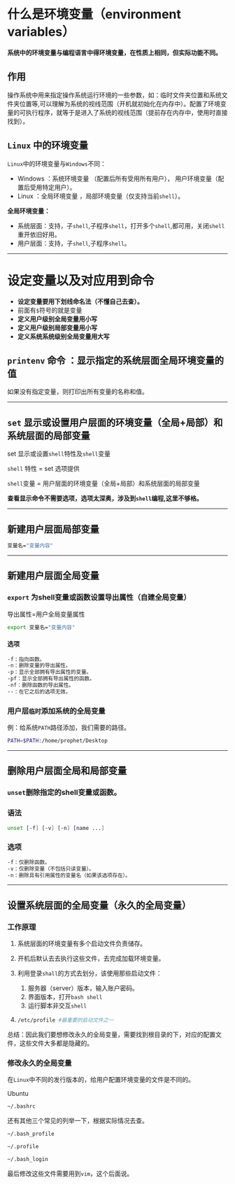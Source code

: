 # 什么是环境变量（environment variables）

**系统中的环境变量与编程语言中得环境变量，在性质上相同，但实际功能不同。**

## 作用

操作系统中用来指定操作系统运行环境的一些参数，如：临时文件夹位置和系统文件夹位置等,可以理解为系统的视线范围（开机就初始化在内存中）。配置了环境变量的可执行程序，就等于是进入了系统的视线范围（提前存在内存中，使用时直接找到）。



## `Linux` 中的环境变量

`Linux`中的环境变量与`Windows`不同：

- Windows ：系统环境变量 （配置后所有受用所有用户）， 用户环境变量（配置后受用特定用户）。
- Linux ：全局环境变量 ，局部环境变量（仅支持当前`shell`）。

**全局环境变量：**

- 系统层面：支持，子`shell`,子程序`shell`，打开多个`shell`,都可用，关闭`shell`重开依旧好用。
- 用户层面：支持，子`shell`,子程序`shell`。



------



# 设定变量以及对应用到命令

- **设定变量要用下划线命名法（不懂自己去查）。**
- 前面有`$`符号的就是变量
- **定义用户级别全局变量用小写**
- **定义用户级别局部变量用小写**
- **定义系统系统级别全局变量用大写**

## `printenv` 命令 ：显示指定的系统层面全局环境变量的值

如果没有指定变量，则打印出所有变量的名称和值。



------



## `set`  显示或设置用户层面的环境变量（全局+局部）和系统层面的局部变量

set 显示或设置`shell`特性及`shell`变量

`shell` 特性 = set 选项提供

`shell`变量 = 用户层面的环境变量（全局+局部）和系统层面的局部变量

**查看显示命令不需要选项，选项太深奥，涉及到`shell`编程,这里不够格。**





------



##  新建用户层面局部变量

```bash
变量名="变量内容"
```





------



## 新建用户层面全局变量

### `export` 为shell变量或函数设置导出属性（自建全局变量）

导出属性=用户全局变量属性

```bash
export 变量名="变量内容"
```



#### 选项

```bash
-f：指向函数。
-n：删除变量的导出属性。
-p：显示全部拥有导出属性的变量。
-pf：显示全部拥有导出属性的函数。
-nf：删除函数的导出属性。
--：在它之后的选项无效。
```



### 用户层`临时`添加系统的全局变量

例：给系统`PATH`路径添加，我们需要的路径。

```bash
PATH=$PATH:/home/prophet/Desktop
```





------



## 删除用户层面全局和局部变量

### `unset`删除指定的shell变量或函数。

### 语法

```bash
unset [-f] [-v] [-n] [name ...]
```



### 选项

```bash
-f：仅删除函数。
-v：仅删除变量（不包括只读变量）。
-n：删除具有引用属性的变量名（如果该选项存在）。
```





------



## 设置系统层面的全局变量（永久的全局变量）

### 工作原理

1. 系统层面的环境变量有多个启动文件负责储存。

2. 开机后默认去去执行这些文件，去完成加载环境变量。

3. 利用登录`shall`的方式去划分，该使用那些启动文件：

   1. 服务器（server）版本，输入账户密码。
   2. 界面版本，打开`bash shell`
   3. 运行脚本非交互`shell`

4. ```bash
   /etc/profile #最重要的启动文件之一
   ```

总结：因此我们要想修改永久的全局变量，需要找到根目录的下，对应的配置文件，这些文件大多都是隐藏的。



### 修改永久的全局变量

在`Linux`中不同的发行版本的，给用户配置环境变量的文件是不同的。

Ubuntu

```bash
~/.bashrc
```



还有其他三个常见的列举一下，根据实际情况去查。

```bash
~/.bash_profile

~/.profile

~/.bash_login
```



最后修改这些文件需要用到`vim`，这个后面说。
